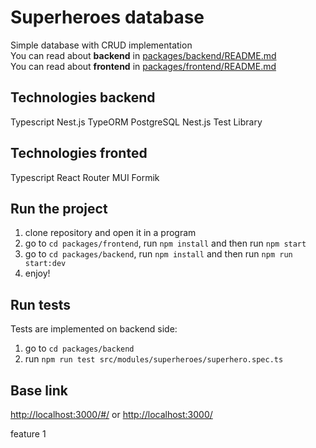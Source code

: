 # Superheroes database
Simple database with CRUD implementation <br>
You can read about **backend** in [packages/backend/README.md](https://github.com/masha-girya/superheroes/blob/main/packages/backend/README.md) <br>
You can read about **frontend** in [packages/frontend/README.md](https://github.com/masha-girya/superheroes/blob/main/packages/frontend/README.md)

## Technologies backend
Typescript
Nest.js
TypeORM
PostgreSQL
Nest.js Test Library

## Technologies fronted
Typescript
React
Router
MUI
Formik

## Run the project
1. clone repository and open it in a program
3. go to `cd packages/frontend`, run `npm install` and then run `npm start`
3. go to `cd packages/backend`, run `npm install` and then run `npm run start:dev`
4. enjoy!

## Run tests
Tests are implemented on backend side:
1. go to `cd packages/backend`
2. run `npm run test src/modules/superheroes/superhero.spec.ts`

## Base link
[http://localhost:3000/#/](http://localhost:3000/#/) or [http://localhost:3000/](http://localhost:3000/#/)


feature 1